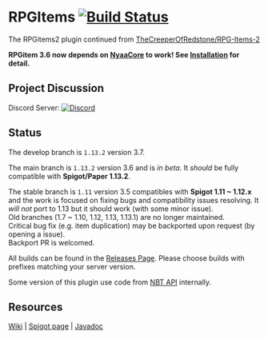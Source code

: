 # RPGItems [![Build Status](https://travis-ci.com/NyaaCat/RPGItems-reloaded.svg?branch=1.13.2)](https://travis-ci.com/NyaaCat/RPGItems-reloaded)

The RPGitems2 plugin continued from [TheCreeperOfRedstone/RPG-Items-2](https://github.com/TheCreeperOfRedstone/RPG-Items-2)

**RPGitem 3.6 now depends on [NyaaCore](https://github.com/NyaaCat/NyaaCore) to work! See [Installation](https://github.com/NyaaCat/RPGitems-reloaded/wiki/Get-Started:-Installation) for detail.**

## Project Discussion

Discord Server: [![Discord](https://img.shields.io/discord/486394125206421524.svg?logo=discord&link=https%3A%2F%2Fdiscord.gg%2FKPAmKQa)](https://discord.gg/KPAmKQa)

## Status

The develop branch is `1.13.2` version 3.7.

The main branch is `1.13.2` version 3.6 and is *in beta*. It *should* be fully compatible with **Spigot/Paper 1.13.2**.

The stable branch is `1.11` version 3.5 compatibles with **Spigot 1.11 ~ 1.12.x** and the work is focused on fixing bugs and compatibility issues resolving. It *will not* port to 1.13 but it should work (with some minor issue).  
Old branches (1.7 ~ 1.10, 1.12, 1.13, 1.13.1) are no longer maintained.  
Critical bug fix (e.g. item duplication) may be backported upon request (by opening a issue).  
Backport PR is welcomed.

All builds can be found in the [Releases Page](https://github.com/NyaaCat/RPGItems-reloaded/releases).
Please choose builds with prefixes matching your server version.

Some version of this plugin use code from [NBT API](https://www.spigotmc.org/resources/item-entity-tile-nbt-api.7939/) internally.

## Resources

[Wiki](https://github.com/NyaaCat/RPGitems-reloaded/wiki) | [Spigot page](https://www.spigotmc.org/resources/rpgitems.17549/) | [Javadoc](https://nyaacat.github.io/NyaaCentral/RPGitems-reloaded/3.6-mc1.13.2/javadoc/overview-summary.html)
